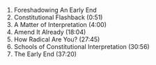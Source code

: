 







1. Foreshadowing An Early End
2. Constitutional Flashback (0:51)
3. A Matter of Interpretation (4:00)
4. Amend It Already (18:04)
5. How Radical Are You? (27:45)
6. Schools of Constitutional Interpretation (30:56)
7. The Early End (37:20)


